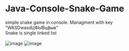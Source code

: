 # Java-Console-Snake-Game
simple snake game in console. Managment with key "WASDwasdЦФЫВцфыв"<br>
Snake is single linked list<br><br>
![image](https://github.com/17neverends/Java-Console-Snake-Game/assets/118381764/19991e33-5231-4773-9d70-1f288b125ecd)
![image](https://github.com/17neverends/Java-Console-Snake-Game/assets/118381764/2271db4f-595d-426b-b3e9-9c2ec0b7f6c1)

